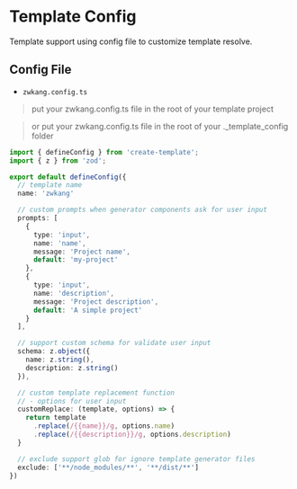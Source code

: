 # Template Config

Template support using config file to customize template resolve.


## Config File

- `zwkang.config.ts`

> put your zwkang.config.ts file in the root of your template project

> or put your zwkang.config.ts file in the root of your ._template_config folder

````typescript
import { defineConfig } from 'create-template';
import { z } from 'zod';

export default defineConfig({
  // template name
  name: 'zwkang'

  // custom prompts when generator components ask for user input
  prompts: [
    {
      type: 'input',
      name: 'name',
      message: 'Project name',
      default: 'my-project'
    },
    {
      type: 'input',
      name: 'description',
      message: 'Project description',
      default: 'A simple project'
    }
  ],

  // support custom schema for validate user input
  schema: z.object({
    name: z.string(),
    description: z.string()
  }),

  // custom template replacement function
  // - options for user input
  customReplace: (template, options) => {
    return template
      .replace(/{{name}}/g, options.name)
      .replace(/{{description}}/g, options.description)
  }

  // exclude support glob for ignore template generator files
  exclude: ['**/node_modules/**', '**/dist/**']
})
````

